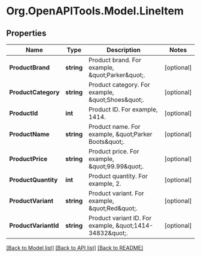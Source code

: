 # Org.OpenAPITools.Model.LineItem

## Properties

Name | Type | Description | Notes
------------ | ------------- | ------------- | -------------
**ProductBrand** | **string** | Product brand. For example, \&quot;Parker\&quot;. | [optional] 
**ProductCategory** | **string** | Product category. For example, \&quot;Shoes\&quot;. | [optional] 
**ProductId** | **int** | Product ID. For example, 1414. | [optional] 
**ProductName** | **string** | Product name. For example, \&quot;Parker Boots\&quot;. | [optional] 
**ProductPrice** | **string** | Product price. For example, \&quot;99.99\&quot;. | [optional] 
**ProductQuantity** | **int** | Product quantity. For example, 2. | [optional] 
**ProductVariant** | **string** | Product variant. For example, \&quot;Red\&quot;. | [optional] 
**ProductVariantId** | **string** | Product variant ID. For example, \&quot;1414-34832\&quot;. | [optional] 

[[Back to Model list]](../README.md#documentation-for-models) [[Back to API list]](../README.md#documentation-for-api-endpoints) [[Back to README]](../README.md)

